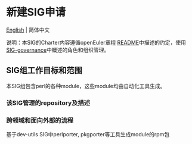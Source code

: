 
# 新建SIG申请
[English](./sig-template.md) | 简体中文


说明：本SIG的Charter内容遵循openEuler章程 [README](/zh/governance/README.md)中描述的约定，使用[SIG-governance](/zh/technical-committee/governance/SIG-governance.md)中概述的角色和组织管理。

## SIG组工作目标和范围
本SIG组包含perl的各种module，这些module均由自动化工具生成。


 ### 该SIG管理的repository及描述



 ### 跨领域和面向外部的流程
基于dev-utils SIG中perlporter, pkgporter等工具生成module的rpm包

